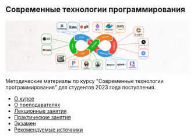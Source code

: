 ## Современные технологии программирования

![](./img/logo.png)

Методические материалы по курсу "Современные технологии программирования" для студентов 2023 года поступления.

- [О курсе](01_О_курсе.md)
- [О преподавателях](02_О_преподавателях.md)
- [Лекционные занятия](./01_lectures/ReadMe.md)
- [Практические занятия](./02_practice/ReadMe.md)
- [Экзамен](./03_exam)
- [Рекомендуемые источники](./04_sources/ReadMe.md)


